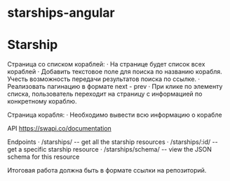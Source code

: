 # starships-angular
# Starship

Страница со списком кораблей:
· На странице будет список всех кораблей
· Добавить текстовое поле для поиска по названию корабля. Учесть возможность передачи результатов поиска по ссылке.
· Реализовать пагинацию в формате next - prev
· При клике по элементу списка, пользователь переходит на страницу с информацией по конкретному кораблю.

Страница корабля:
· Необходимо вывести всю информацию о корабле

API https://swapi.co/documentation

Endpoints
· /starships/ -- get all the starship resources
· /starships/:id/ -- get a specific starship resource
· /starships/schema/ -- view the JSON schema for this resource

Итоговая работа должна быть в формате ссылки на репозиторий.

